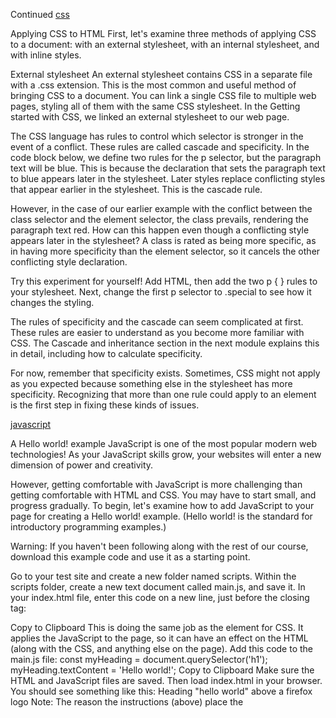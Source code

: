 Continued
[css](https://developer.mozilla.org/en-US/docs/Learn/CSS/First_steps/How_CSS_is_structured)

Applying CSS to HTML
First, let's examine three methods of applying CSS to a document: with an external stylesheet, with an internal stylesheet, and with inline styles.

External stylesheet
An external stylesheet contains CSS in a separate file with a .css extension. This is the most common and useful method of bringing CSS to a document. You can link a single CSS file to multiple web pages, styling all of them with the same CSS stylesheet. In the Getting started with CSS, we linked an external stylesheet to our web page.

The CSS language has rules to control which selector is stronger in the event of a conflict. These rules are called cascade and specificity. In the code block below, we define two rules for the p selector, but the paragraph text will be blue. This is because the declaration that sets the paragraph text to blue appears later in the stylesheet. Later styles replace conflicting styles that appear earlier in the stylesheet. This is the cascade rule.

However, in the case of our earlier example with the conflict between the class selector and the element selector, the class prevails, rendering the paragraph text red. How can this happen even though a conflicting style appears later in the stylesheet? A class is rated as being more specific, as in having more specificity than the element selector, so it cancels the other conflicting style declaration.

Try this experiment for yourself! Add HTML, then add the two p { } rules to your stylesheet. Next, change the first p selector to .special to see how it changes the styling.

The rules of specificity and the cascade can seem complicated at first. These rules are easier to understand as you become more familiar with CSS. The Cascade and inheritance section in the next module explains this in detail, including how to calculate specificity.

For now, remember that specificity exists. Sometimes, CSS might not apply as you expected because something else in the stylesheet has more specificity. Recognizing that more than one rule could apply to an element is the first step in fixing these kinds of issues.


[javascript](https://developer.mozilla.org/en-US/docs/Learn/Getting_started_with_the_web/JavaScript_basics)

A Hello world! example
JavaScript is one of the most popular modern web technologies! As your JavaScript skills grow, your websites will enter a new dimension of power and creativity.

However, getting comfortable with JavaScript is more challenging than getting comfortable with HTML and CSS. You may have to start small, and progress gradually. To begin, let's examine how to add JavaScript to your page for creating a Hello world! example. (Hello world! is the standard for introductory programming examples.)

Warning: If you haven't been following along with the rest of our course, download this example code and use it as a starting point.

Go to your test site and create a new folder named scripts. Within the scripts folder, create a new text document called main.js, and save it.
In your index.html file, enter this code on a new line, just before the closing </body> tag:
<script src="scripts/main.js"></script>
Copy to Clipboard
This is doing the same job as the <link> element for CSS. It applies the JavaScript to the page, so it can have an effect on the HTML (along with the CSS, and anything else on the page).
Add this code to the main.js file:
const myHeading = document.querySelector('h1');
myHeading.textContent = 'Hello world!';
Copy to Clipboard
Make sure the HTML and JavaScript files are saved. Then load index.html in your browser. You should see something like this:
Heading "hello world" above a firefox logo
Note: The reason the instructions (above) place the <script> element near the bottom of the HTML file is that the browser reads code in the order it appears in the file.

If the JavaScript loads first and it is supposed to affect the HTML that hasn't loaded yet, there could be problems. Placing JavaScript near the bottom of an HTML page is one way to accommodate this dependency. To learn more about alternative approaches, see Script loading strategies.

